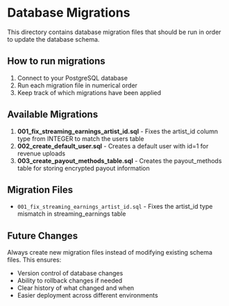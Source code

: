 # Database Migrations

This directory contains database migration files that should be run in order to update the database schema.

## How to run migrations

1. Connect to your PostgreSQL database
2. Run each migration file in numerical order
3. Keep track of which migrations have been applied

## Available Migrations

1. **001_fix_streaming_earnings_artist_id.sql** - Fixes the artist_id column type from INTEGER to match the users table
2. **002_create_default_user.sql** - Creates a default user with id=1 for revenue uploads  
3. **003_create_payout_methods_table.sql** - Creates the payout_methods table for storing encrypted payout information

## Migration Files

- `001_fix_streaming_earnings_artist_id.sql` - Fixes the artist_id type mismatch in streaming_earnings table

## Future Changes

Always create new migration files instead of modifying existing schema files. This ensures:
- Version control of database changes
- Ability to rollback changes if needed
- Clear history of what changed and when
- Easier deployment across different environments
